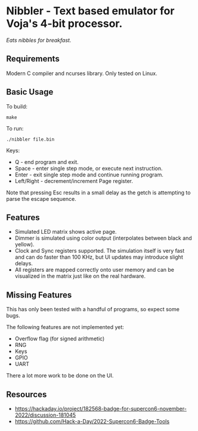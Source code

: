 # Nibbler - Text based emulator for Voja's 4-bit processor.

_Eats nibbles for breakfast._

## Requirements

Modern C compiler and ncurses library. Only tested on Linux.

## Basic Usage

To build:
```
make
```

To run:
```
./nibbler file.bin
```

Keys:
  * Q - end program and exit.
  * Space - enter single step mode, or execute next instruction.
  * Enter - exit single step mode and continue running program.
  * Left/Right - decrement/increment Page register.

Note that pressing Esc results in a small delay as the getch is attempting to
parse the escape sequence.

## Features

  * Simulated LED matrix shows active page.
  * Dimmer is simulated using color output (interpolates between black and
    yellow).
  * Clock and Sync registers supported. The simulation itself is very fast and
    can do faster than 100 KHz, but UI updates may introduce slight delays.
  * All registers are mapped correctly onto user memory and can be visualized
    in the matrix just like on the real hardware.

## Missing Features

This has only been tested with a handful of programs, so expect some bugs.

The following features are not implemented yet:
  * Overflow flag (for signed arithmetic)
  * RNG
  * Keys
  * GPIO
  * UART

There a lot more work to be done on the UI.

## Resources

  * https://hackaday.io/project/182568-badge-for-supercon6-november-2022/discussion-181045
  * https://github.com/Hack-a-Day/2022-Supercon6-Badge-Tools

